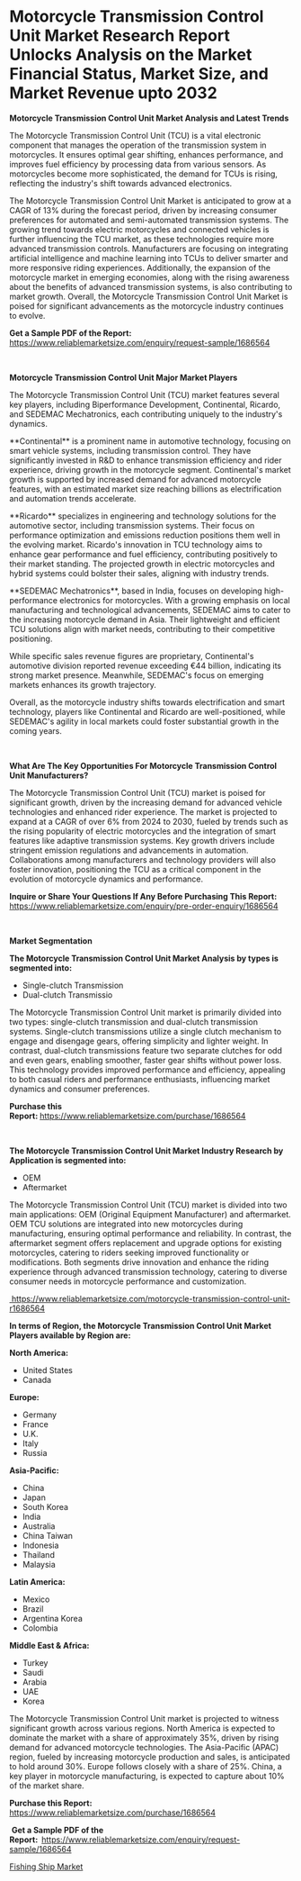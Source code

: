 <p><h1>Motorcycle Transmission Control Unit Market Research Report Unlocks Analysis on the Market Financial Status, Market Size, and Market Revenue upto 2032</h1></p><p><strong>Motorcycle Transmission Control Unit Market Analysis and Latest Trends</strong></p>
<p><p>The Motorcycle Transmission Control Unit (TCU) is a vital electronic component that manages the operation of the transmission system in motorcycles. It ensures optimal gear shifting, enhances performance, and improves fuel efficiency by processing data from various sensors. As motorcycles become more sophisticated, the demand for TCUs is rising, reflecting the industry's shift towards advanced electronics. </p><p>The Motorcycle Transmission Control Unit Market is anticipated to grow at a CAGR of 13% during the forecast period, driven by increasing consumer preferences for automated and semi-automated transmission systems. The growing trend towards electric motorcycles and connected vehicles is further influencing the TCU market, as these technologies require more advanced transmission controls. Manufacturers are focusing on integrating artificial intelligence and machine learning into TCUs to deliver smarter and more responsive riding experiences. Additionally, the expansion of the motorcycle market in emerging economies, along with the rising awareness about the benefits of advanced transmission systems, is also contributing to market growth. Overall, the Motorcycle Transmission Control Unit Market is poised for significant advancements as the motorcycle industry continues to evolve.</p></p>
<p><strong>Get a Sample PDF of the Report:&nbsp;</strong> <a href="https://www.reliablemarketsize.com/enquiry/request-sample/1686564?utm_campaign=2452&utm_medium=2&utm_source=Github&utm_content=ia&utm_term=30032025&utm_id=motorcycle-transmission-control-unit">https://www.reliablemarketsize.com/enquiry/request-sample/1686564</a></p>
<p>&nbsp;</p>
<p><strong>Motorcycle Transmission Control Unit Major Market Players</strong></p>
<p><p>The Motorcycle Transmission Control Unit (TCU) market features several key players, including Biperformance Development, Continental, Ricardo, and SEDEMAC Mechatronics, each contributing uniquely to the industry's dynamics.</p><p>**Continental** is a prominent name in automotive technology, focusing on smart vehicle systems, including transmission control. They have significantly invested in R&D to enhance transmission efficiency and rider experience, driving growth in the motorcycle segment. Continental's market growth is supported by increased demand for advanced motorcycle features, with an estimated market size reaching billions as electrification and automation trends accelerate.</p><p>**Ricardo** specializes in engineering and technology solutions for the automotive sector, including transmission systems. Their focus on performance optimization and emissions reduction positions them well in the evolving market. Ricardo's innovation in TCU technology aims to enhance gear performance and fuel efficiency, contributing positively to their market standing. The projected growth in electric motorcycles and hybrid systems could bolster their sales, aligning with industry trends.</p><p>**SEDEMAC Mechatronics**, based in India, focuses on developing high-performance electronics for motorcycles. With a growing emphasis on local manufacturing and technological advancements, SEDEMAC aims to cater to the increasing motorcycle demand in Asia. Their lightweight and efficient TCU solutions align with market needs, contributing to their competitive positioning.</p><p>While specific sales revenue figures are proprietary, Continental's automotive division reported revenue exceeding €44 billion, indicating its strong market presence. Meanwhile, SEDEMAC's focus on emerging markets enhances its growth trajectory.</p><p>Overall, as the motorcycle industry shifts towards electrification and smart technology, players like Continental and Ricardo are well-positioned, while SEDEMAC's agility in local markets could foster substantial growth in the coming years.</p></p>
<p>&nbsp;</p>
<p><strong>What Are The Key Opportunities For Motorcycle Transmission Control Unit Manufacturers?</strong></p>
<p><p>The Motorcycle Transmission Control Unit (TCU) market is poised for significant growth, driven by the increasing demand for advanced vehicle technologies and enhanced rider experience. The market is projected to expand at a CAGR of over 6% from 2024 to 2030, fueled by trends such as the rising popularity of electric motorcycles and the integration of smart features like adaptive transmission systems. Key growth drivers include stringent emission regulations and advancements in automation. Collaborations among manufacturers and technology providers will also foster innovation, positioning the TCU as a critical component in the evolution of motorcycle dynamics and performance.</p></p>
<p><strong>Inquire or Share Your Questions If Any Before Purchasing This Report:</strong> <a href="https://www.reliablemarketsize.com/enquiry/pre-order-enquiry/1686564?utm_campaign=2452&utm_medium=2&utm_source=Github&utm_content=ia&utm_term=30032025&utm_id=motorcycle-transmission-control-unit">https://www.reliablemarketsize.com/enquiry/pre-order-enquiry/1686564</a></p>
<p>&nbsp;</p>
<p><strong>Market Segmentation</strong></p>
<p><strong>The Motorcycle Transmission Control Unit Market Analysis by types is segmented into:</strong></p>
<p><ul><li>Single-clutch Transmission</li><li>Dual-clutch Transmissio</li></ul></p>
<p><p>The Motorcycle Transmission Control Unit market is primarily divided into two types: single-clutch transmission and dual-clutch transmission systems. Single-clutch transmissions utilize a single clutch mechanism to engage and disengage gears, offering simplicity and lighter weight. In contrast, dual-clutch transmissions feature two separate clutches for odd and even gears, enabling smoother, faster gear shifts without power loss. This technology provides improved performance and efficiency, appealing to both casual riders and performance enthusiasts, influencing market dynamics and consumer preferences.</p></p>
<p><strong>Purchase this Report:&nbsp;</strong><a href="https://www.reliablemarketsize.com/purchase/1686564?utm_campaign=2452&utm_medium=2&utm_source=Github&utm_content=ia&utm_term=30032025&utm_id=motorcycle-transmission-control-unit">https://www.reliablemarketsize.com/purchase/1686564</a></p>
<p>&nbsp;</p>
<p><strong>The Motorcycle Transmission Control Unit Market Industry Research by Application is segmented into:</strong></p>
<p><ul><li>OEM</li><li>Aftermarket</li></ul></p>
<p><p>The Motorcycle Transmission Control Unit (TCU) market is divided into two main applications: OEM (Original Equipment Manufacturer) and aftermarket. OEM TCU solutions are integrated into new motorcycles during manufacturing, ensuring optimal performance and reliability. In contrast, the aftermarket segment offers replacement and upgrade options for existing motorcycles, catering to riders seeking improved functionality or modifications. Both segments drive innovation and enhance the riding experience through advanced transmission technology, catering to diverse consumer needs in motorcycle performance and customization.</p></p>
<p><a href="https://www.reliablemarketsize.com/motorcycle-transmission-control-unit-r1686564?utm_campaign=2452&utm_medium=2&utm_source=Github&utm_content=ia&utm_term=30032025&utm_id=motorcycle-transmission-control-unit">&nbsp;https://www.reliablemarketsize.com/motorcycle-transmission-control-unit-r1686564</a></p>
<p><strong>In terms of Region, the Motorcycle Transmission Control Unit Market Players available by Region are:</strong></p>
<p>
    <p> <strong> North America: </strong>
        <ul>
            <li>United States</li>
            <li>Canada</li>
        </ul>
        </p> 
    <p> <strong> Europe: </strong>
        <ul>
            <li>Germany</li>
            <li>France</li>
            <li>U.K.</li>
            <li>Italy</li>
            <li>Russia</li>
        </ul>
        </p> 
    <p> <strong> Asia-Pacific: </strong>
        <ul>
            <li>China</li>
            <li>Japan</li>
            <li>South Korea</li>
            <li>India</li>
            <li>Australia</li>
            <li>China Taiwan</li>
            <li>Indonesia</li>
            <li>Thailand</li>
            <li>Malaysia</li>
        </ul>
        </p> 
    <p> <strong> Latin America: </strong>
        <ul>
            <li>Mexico</li>
            <li>Brazil</li>
            <li>Argentina Korea</li>
            <li>Colombia</li>
        </ul>
        </p> 
    <p> <strong> Middle East & Africa: </strong>
        <ul>
            <li>Turkey</li>
            <li>Saudi</li>
            <li>Arabia</li>
            <li>UAE</li>
            <li>Korea</li>
        </ul>
    </p>
    </p>
<p><p>The Motorcycle Transmission Control Unit market is projected to witness significant growth across various regions. North America is expected to dominate the market with a share of approximately 35%, driven by rising demand for advanced motorcycle technologies. The Asia-Pacific (APAC) region, fueled by increasing motorcycle production and sales, is anticipated to hold around 30%. Europe follows closely with a share of 25%. China, a key player in motorcycle manufacturing, is expected to capture about 10% of the market share.</p></p>
<p><strong>Purchase this Report: </strong><a href="https://www.reliablemarketsize.com/purchase/1686564?utm_campaign=2452&utm_medium=2&utm_source=Github&utm_content=ia&utm_term=30032025&utm_id=motorcycle-transmission-control-unit">https://www.reliablemarketsize.com/purchase/1686564</a></p>
<p>&nbsp;<strong>Get a Sample PDF of the Report:&nbsp;&nbsp;</strong><a href="https://www.reliablemarketsize.com/enquiry/request-sample/1686564?utm_campaign=2452&utm_medium=2&utm_source=Github&utm_content=ia&utm_term=30032025&utm_id=motorcycle-transmission-control-unit">https://www.reliablemarketsize.com/enquiry/request-sample/1686564</a></p>
<p><strong></strong></p>
<p><p><a href="https://github.com/shondapmbau/Market-Research-Report-List-1/blob/main/fishing-ship-market.md?utm_campaign=2452&utm_medium=2&utm_source=Github&utm_content=ia&utm_term=30032025&utm_id=motorcycle-transmission-control-unit">Fishing Ship Market</a></p></p>